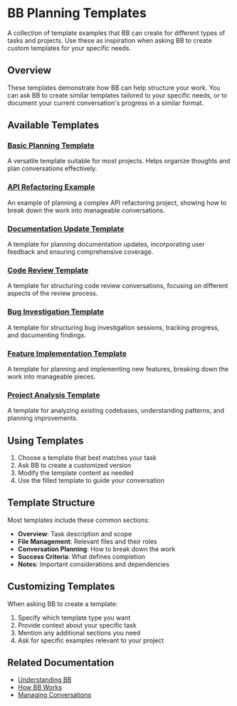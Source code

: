 # BB Planning Templates

A collection of template examples that BB can create for different types of tasks and projects. Use these as inspiration when asking BB to create custom templates for your specific needs.

## Overview

These templates demonstrate how BB can help structure your work. You can ask BB to create similar templates tailored to your specific needs, or to document your current conversation's progress in a similar format.

## Available Templates

### [Basic Planning Template](examples/basic-planning.md)
A versatile template suitable for most projects. Helps organize thoughts and plan conversations effectively.

### [API Refactoring Example](examples/api-refactoring.md)
An example of planning a complex API refactoring project, showing how to break down the work into manageable conversations.

### [Documentation Update Template](examples/documentation-update.md)
A template for planning documentation updates, incorporating user feedback and ensuring comprehensive coverage.

### [Code Review Template](examples/code-review.md)
A template for structuring code review conversations, focusing on different aspects of the review process.

### [Bug Investigation Template](examples/bug-investigation.md)
A template for structuring bug investigation sessions, tracking progress, and documenting findings.

### [Feature Implementation Template](examples/feature-implementation.md)
A template for planning and implementing new features, breaking down the work into manageable pieces.

### [Project Analysis Template](examples/project-analysis.md)
A template for analyzing existing codebases, understanding patterns, and planning improvements.

## Using Templates

1. Choose a template that best matches your task
2. Ask BB to create a customized version
3. Modify the template content as needed
4. Use the filled template to guide your conversation

## Template Structure

Most templates include these common sections:

- **Overview**: Task description and scope
- **File Management**: Relevant files and their roles
- **Conversation Planning**: How to break down the work
- **Success Criteria**: What defines completion
- **Notes**: Important considerations and dependencies

## Customizing Templates

When asking BB to create a template:

1. Specify which template type you want
2. Provide context about your specific task
3. Mention any additional sections you need
4. Ask for specific examples relevant to your project

## Related Documentation

- [Understanding BB](../understanding-bb.md)
- [How BB Works](../how-bb-works.md)
- [Managing Conversations](../managing-conversations.md)